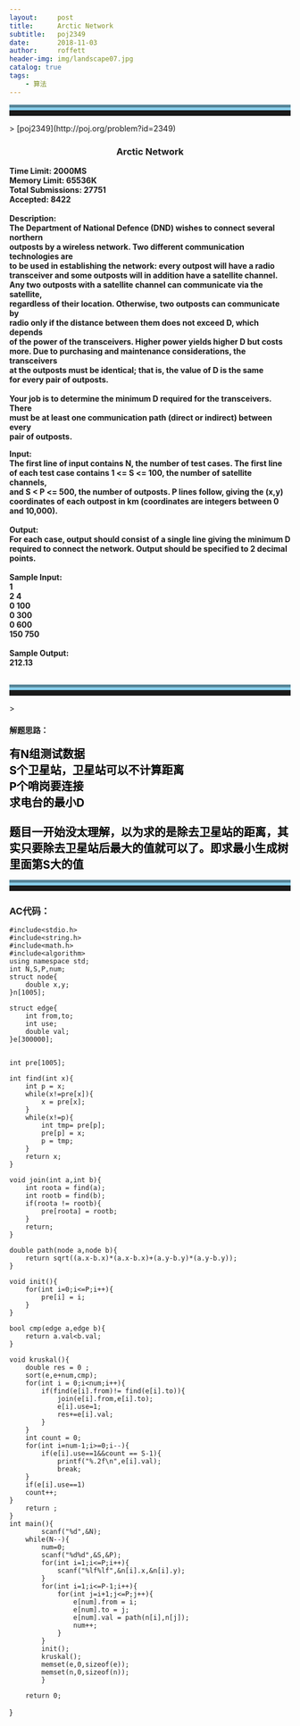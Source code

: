 ```yaml
---
layout:     post
title:      Arctic Network
subtitle:   poj2349
date:       2018-11-03
author:     roffett
header-img: img/landscape07.jpg
catalog: true
tags:
    - 算法
---
```


<hr style="height:10px;border:none;border-top:10px groove skyblue;" />>
[poj2349](http://poj.org/problem?id=2349)

<div style="font-weight:bold;">
<h3 align="center">Arctic Network<br /></h3>
Time Limit: 2000MS<br />Memory Limit: 65536K<br />
Total Submissions: 27751<br />Accepted: 8422<br />
<br />
Description:<br />
The Department of National Defence (DND) wishes to connect several northern <br />
outposts by a wireless network. Two different communication technologies are<br />
to be used in establishing the network: every outpost will have a radio<br />
transceiver and some outposts will in addition have a satellite channel. <br />
Any two outposts with a satellite channel can communicate via the satellite,<br />
regardless of their location. Otherwise, two outposts can communicate by <br />
radio only if the distance between them does not exceed D, which depends <br />
of the power of the transceivers. Higher power yields higher D but costs<br />
more. Due to purchasing and maintenance considerations, the transceivers<br />
at the outposts must be identical; that is, the value of D is the same <br />
for every pair of outposts. <br />
<br />
Your job is to determine the minimum D required for the transceivers. There <br />
must be at least one communication path (direct or indirect) between every <br />
pair of outposts.<br />

Input:<br />
The first line of input contains N, the number of test cases. The first line <br />
of each test case contains 1 <= S <= 100, the number of satellite channels, <br />
and S < P <= 500, the number of outposts. P lines follow, giving the (x,y) <br />
coordinates of each outpost in km (coordinates are integers between 0 and 10,000).<br />
<br />
Output:<br />
For each case, output should consist of a single line giving the minimum D <br />
required to connect the network. Output should be specified to 2 decimal points.<br />
<br />
Sample Input:<br />
1<br />
2 4<br />
0 100<br />
0 300<br />
0 600<br />
150 750<br />
<br />
Sample Output:<br />
212.13<br />
<br /></div>

<hr style="height:10px;border:none;border-top:10px groove skyblue;" />>

#### 解题思路：  

<div style = "font-size:20px;font-weight:bold;color:black;">
有N组测试数据<br />
S个卫星站，卫星站可以不计算距离<br />
P个哨岗要连接<br />
求电台的最小D<br />
<br />
题目一开始没太理解，以为求的是除去卫星站的距离，其实只要除去卫星站后最大的值就可以了。即求最小生成树里面第S大的值<br />
</div>

<hr style="height:10px;border:none;border-top:10px groove skyblue;" />

### AC代码：

    #include<stdio.h>
    #include<string.h>
    #include<math.h>
    #include<algorithm>
    using namespace std;
    int N,S,P,num;
    struct node{
        double x,y;
    }n[1005];
    
    struct edge{
        int from,to;
        int use;
        double val;
    }e[300000];


    int pre[1005];
    
    int find(int x){
        int p = x;
        while(x!=pre[x]){
            x = pre[x];
        }
        while(x!=p){
            int tmp= pre[p];
            pre[p] = x;
            p = tmp;
        }
        return x;
    }
    
    void join(int a,int b){
        int roota = find(a);
        int rootb = find(b);
        if(roota != rootb){
            pre[roota] = rootb;
        }
        return;
    }
    
    double path(node a,node b){
        return sqrt((a.x-b.x)*(a.x-b.x)+(a.y-b.y)*(a.y-b.y));
    }
    
    void init(){
        for(int i=0;i<=P;i++){
            pre[i] = i;
        }
    }
    
    bool cmp(edge a,edge b){
        return a.val<b.val;
    }
    
    void kruskal(){
        double res = 0 ;
        sort(e,e+num,cmp);
        for(int i = 0;i<num;i++){
            if(find(e[i].from)!= find(e[i].to)){
                join(e[i].from,e[i].to);
                e[i].use=1;
                res+=e[i].val;
            }
        }
        int count = 0;
        for(int i=num-1;i>=0;i--){
            if(e[i].use==1&&count == S-1){
                printf("%.2f\n",e[i].val);
                break;
        }
        if(e[i].use==1)
        count++;
    }
        return ;
    }
    int main(){
            scanf("%d",&N);
        while(N--){
            num=0;
            scanf("%d%d",&S,&P);
            for(int i=1;i<=P;i++){
                scanf("%lf%lf",&n[i].x,&n[i].y);
            }
            for(int i=1;i<=P-1;i++){
                for(int j=i+1;j<=P;j++){
                    e[num].from = i;
                    e[num].to = j;
                    e[num].val = path(n[i],n[j]);
                    num++;
                }
            }
            init();
            kruskal();
            memset(e,0,sizeof(e));
            memset(n,0,sizeof(n));
            }     
    
        return 0;
}